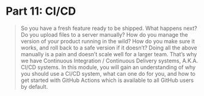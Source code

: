 # Part 11: CI/CD

> So you have a fresh feature ready to be shipped. What happens next? Do you upload files to a server manually? How do you manage the version of your product running in the wild? How do you make sure it works, and roll back to a safe version if it doesn’t?
> Doing all the above manually is a pain and doesn’t scale well for a larger team. That’s why we have Continuous Integration / Continuous Delivery systems, A.K.A. CI/CD systems. In this module, you will gain an understanding of why you should use a CI/CD system, what can one do for you, and how to get started with GitHub Actions which is available to all GitHub users by default.
